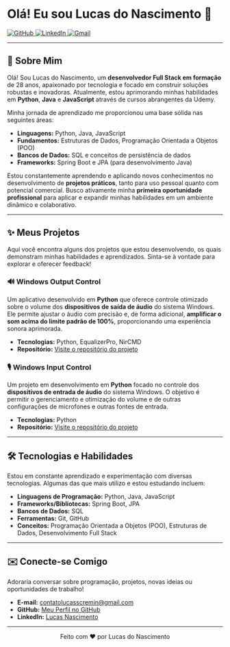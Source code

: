 # Olá! Eu sou Lucas do Nascimento 👋

<p align="left">
  <a href="https://github.com/regaliainterno">
    <img src="https://img.shields.io/badge/GitHub-100000?style=for-the-badge&logo=github&logoColor=white" alt="GitHub">
  </a>
  <a href="https://www.linkedin.com/in/lucas-nascimento28/">
    <img src="https://img.shields.io/badge/LinkedIn-0077B5?style=for-the-badge&logo=linkedin&logoColor=white" alt="LinkedIn">
  </a>
  <a href="mailto:contatolucasscremin@gmail.com">
    <img src="https://img.shields.io/badge/Gmail-D14836?style=for-the-badge&logo=gmail&logoColor=white" alt="Gmail">
  </a>
</p>

---

## 🚀 Sobre Mim

Olá! Sou Lucas do Nascimento, um **desenvolvedor Full Stack em formação** de 28 anos, apaixonado por tecnologia e focado em construir soluções robustas e inovadoras. Atualmente, estou aprimorando minhas habilidades em **Python**, **Java** e **JavaScript** através de cursos abrangentes da Udemy.

Minha jornada de aprendizado me proporcionou uma base sólida nas seguintes áreas:

* **Linguagens:** Python, Java, JavaScript
* **Fundamentos:** Estruturas de Dados, Programação Orientada a Objetos (POO)
* **Bancos de Dados:** SQL e conceitos de persistência de dados
* **Frameworks:** Spring Boot e JPA (para desenvolvimento Java)

Estou constantemente aprendendo e aplicando novos conhecimentos no desenvolvimento de **projetos práticos**, tanto para uso pessoal quanto com potencial comercial. Busco ativamente minha **primeira oportunidade profissional** para aplicar e expandir minhas habilidades em um ambiente dinâmico e colaborativo.

---

## ✨ Meus Projetos

Aqui você encontra alguns dos projetos que estou desenvolvendo, os quais demonstram minhas habilidades e aprendizados. Sinta-se à vontade para explorar e oferecer feedback!

### 🔊 Windows Output Control

Um aplicativo desenvolvido em **Python** que oferece controle otimizado sobre o volume dos **dispositivos de saída de áudio** do sistema Windows. Ele permite ajustar o áudio com precisão e, de forma adicional, **amplificar o som acima do limite padrão de 100%**, proporcionando uma experiência sonora aprimorada.

* **Tecnologias:** Python, EqualizerPro, NirCMD
* **Repositório:** [Visite o repositório do projeto](https://github.com/regaliainterno/windows_saida)

### 🎙️ Windows Input Control

Um projeto em desenvolvimento em **Python** focado no controle dos **dispositivos de entrada de áudio** do sistema Windows. O objetivo é permitir o gerenciamento e otimização do volume e de outras configurações de microfones e outras fontes de entrada.

* **Tecnologias:** Python
* **Repositório:** [Visite o repositório do projeto](https://github.com/regaliainterno/windows_entrada)

---

## 🛠️ Tecnologias e Habilidades

Estou em constante aprendizado e experimentação com diversas tecnologias. Algumas das que mais utilizo e estou estudando incluem:

* **Linguagens de Programação:** Python, Java, JavaScript
* **Frameworks/Bibliotecas:** Spring Boot, JPA
* **Bancos de Dados:** SQL
* **Ferramentas:** Git, GitHub
* **Conceitos:** Programação Orientada a Objetos (POO), Estruturas de Dados, Desenvolvimento Full Stack

---

## ✉️ Conecte-se Comigo

Adoraria conversar sobre programação, projetos, novas ideias ou oportunidades de trabalho!

* **E-mail:** contatolucasscremin@gmail.com
* **GitHub:** [Meu Perfil no GitHub](https://github.com/regaliainterno)
* **LinkedIn:** [Lucas Nascimento](https://www.linkedin.com/in/lucas-nascimento28/)

---

<p align="center">
  Feito com ❤️ por Lucas do Nascimento
</p>
